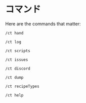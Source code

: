 # コマンド

Here are the commands that matter:
```
/ct hand
```
```
/ct log
```
```
/ct scripts
```
```
/ct issues
```
```
/ct discord
```
```
/ct dump
```
```
/ct recipeTypes
```
```
/ct help
```